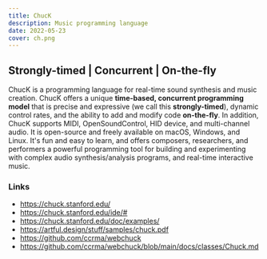 ```yaml
---
title: ChucK
description: Music programming language
date: 2022-05-23
cover: ch.png
---
```


## Strongly-timed | Concurrent | On-the-fly

<script setup>
import { defineClientComponent } from 'vitepress'

const WebChuck = defineClientComponent(() => {
  return import('../../../../components/synth/chuck/SynthChuck.vue')
})
</script>

<client-only>
<WebChuck/>
</client-only>

ChucK is a programming language for real-time sound synthesis and music creation. ChucK offers a unique **time-based, concurrent programming model** that is precise and expressive (we call this **strongly-timed**), dynamic control rates, and the ability to add and modify code **on-the-fly**. In addition, ChucK supports MIDI, OpenSoundControl, HID device, and multi-channel audio. It is open-source and freely available on macOS, Windows, and Linux. It's fun and easy to learn, and offers composers, researchers, and performers a powerful programming tool for building and experimenting with complex audio synthesis/analysis programs, and real-time interactive music.

### Links

- <https://chuck.stanford.edu/>
- <https://chuck.stanford.edu/ide/#>
- <https://chuck.stanford.edu/doc/examples/>
- <https://artful.design/stuff/samples/chuck.pdf>
- <https://github.com/ccrma/webchuck>
- <https://github.com/ccrma/webchuck/blob/main/docs/classes/Chuck.md>

<youtube-embed video="2rpk461T6l4"/>
